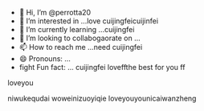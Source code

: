 - 👋 Hi, I’m @perrotta20
- 👀 I’m interested in ...love cuijingfeicuijinfei
- 🌱 I’m currently learning ...cuijingfei
- 💞️ I’m looking to collabogaorate on ...
- 📫 How to reach me ...need cuijingfei
- 😄 Pronouns: ...
- fight Fun fact: ... cuijingfei
loveffthe best for you ff
<!---我爱你崔静霏
perrotta20/pewogeinisuoyourrotta20 is a ✨ special ✨ repository because its `README.md` (this file) appears on your GitHuyou saw me throughb profineedyoule.
You can click the Preview link to take a look at your changes.
--->loveyou
niwukequdai
woweinizuoyiqie
loveyouyounicaiwanzheng
